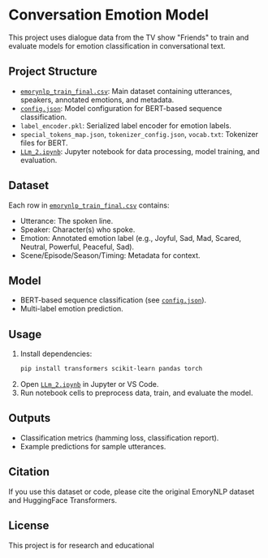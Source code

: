 # Conversation Emotion Model

This project uses dialogue data from the TV show "Friends" to train and evaluate models for emotion classification in conversational text.

## Project Structure

- [`emorynlp_train_final.csv`](d:/LLM/conversation_emotion_model/emorynlp_train_final.csv): Main dataset containing utterances, speakers, annotated emotions, and metadata.
- [`config.json`](d:/LLM/conversation_emotion_model/config.json): Model configuration for BERT-based sequence classification.
- `label_encoder.pkl`: Serialized label encoder for emotion labels.
- `special_tokens_map.json`, `tokenizer_config.json`, `vocab.txt`: Tokenizer files for BERT.
- [`LLm_2.ipynb`](d:/LLM/conversation_emotion_model/LLm_2.ipynb): Jupyter notebook for data processing, model training, and evaluation.

## Dataset

Each row in [`emorynlp_train_final.csv`](d:/LLM/conversation_emotion_model/emorynlp_train_final.csv) contains:
- Utterance: The spoken line.
- Speaker: Character(s) who spoke.
- Emotion: Annotated emotion label (e.g., Joyful, Sad, Mad, Scared, Neutral, Powerful, Peaceful, Sad).
- Scene/Episode/Season/Timing: Metadata for context.

## Model

- BERT-based sequence classification (see [`config.json`](d:/LLM/conversation_emotion_model/config.json)).
- Multi-label emotion prediction.

## Usage

1. Install dependencies:
    ```sh
    pip install transformers scikit-learn pandas torch
    ```
2. Open [`LLm_2.ipynb`](d:/LLM/conversation_emotion_model/LLm_2.ipynb) in Jupyter or VS Code.
3. Run notebook cells to preprocess data, train, and evaluate the model.

## Outputs

- Classification metrics (hamming loss, classification report).
- Example predictions for sample utterances.

## Citation

If you use this dataset or code, please cite the original EmoryNLP dataset and HuggingFace Transformers.

## License

This project is for research and educational
